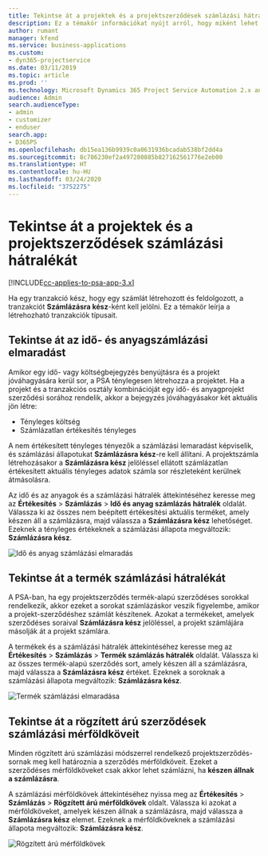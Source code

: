 ```yaml
---
title: Tekintse át a projektek és a projektszerződések számlázási hátralékát
description: Ez a témakör információkat nyújt arról, hogy miként lehet áttekinteni az időt, a költségeket és a termékmaradványokat, és hogyan jelölheti meg őket készen a számlázásra.
author: rumant
manager: kfend
ms.service: business-applications
ms.custom:
- dyn365-projectservice
ms.date: 03/11/2019
ms.topic: article
ms.prod: ''
ms.technology: Microsoft Dynamics 365 Project Service Automation 2.x and 3.x
audience: Admin
search.audienceType:
- admin
- customizer
- enduser
search.app:
- D365PS
ms.openlocfilehash: db15ea136b9939c0a0631936bcadab538bf2dd4a
ms.sourcegitcommit: 8c786230ef2a497280885b827162561776e2eb00
ms.translationtype: HT
ms.contentlocale: hu-HU
ms.lasthandoff: 03/24/2020
ms.locfileid: "3752275"
---
```

# <a name="review-the-invoicing-backlog-on-projects-and-project-contracts"></a>Tekintse át a projektek és a projektszerződések számlázási hátralékát

[!INCLUDE[cc-applies-to-psa-app-3.x](../includes/cc-applies-to-psa-app-3x.md)]

Ha egy tranzakció kész, hogy egy számlát létrehozott és feldolgozott, a tranzakciót **Számlázásra kész**-ként kell jelölni. Ez a témakör leírja a létrehozható tranzakciók típusait.

## <a name="review-the-time-and-material-billing-backlog"></a>Tekintse át az idő- és anyagszámlázási elmaradást

Amikor egy idő- vagy költségbejegyzés benyújtásra és a projekt jóváhagyására kerül sor, a PSA ténylegesen létrehozza a projektet. Ha a projekt és a tranzakciós osztály kombinációját egy idő- és anyagprojekt szerződési sorához rendelik, akkor a bejegyzés jóváhagyásakor két aktuális jön létre:

- Tényleges költség 
- Számlázatlan értékesítés tényleges

A nem értékesített tényleges tényezők a számlázási lemaradást képviselik, és számlázási állapotukat **Számlázásra kész**-re kell állítani. A projektszámla létrehozásakor a **Számlázásra kész** jelöléssel ellátott számlázatlan értékesített aktuális tényleges adatok számla sor részleteként kerülnek átmásolásra.

Az idő és az anyagok és a számlázási hátralék áttekintéséhez keresse meg az **Értékesítés** \> **Számlázás** \> **Idő és anyag számlázás hátralék** oldalát. Válassza ki az összes nem beépített értékesítési aktuális terméket, amely készen áll a számlázásra, majd válassza a **Számlázásra kész** lehetőséget. Ezeknek a tényleges értékeknek a számlázási állapota megváltozik: **Számlázásra kész**.

![Idő és anyag számlázási elmaradás](media/TMBacklog.png)

## <a name="review-the-product-billing-backlog"></a>Tekintse át a termék számlázási hátralékát

A PSA-ban, ha egy projektszerződés termék-alapú szerződéses sorokkal rendelkezik, akkor ezeket a sorokat számlázáskor veszik figyelembe, amikor a projekt-szerződéshez számlát készítenek. Azokat a termékeket, amelyek szerződéses soraival **Számlázásra kész** jelöléssel, a projekt számlájára másolják át a projekt számlára.

A termékek és a számlázási hátralék áttekintéséhez keresse meg az **Értékesítés** \> **Számlázás** \> **Termék számlázás hátralék** oldalát. Válassza ki az összes termék-alapú szerződés sort, amely készen áll a számlázásra, majd válassza a **Számlázásra kész** értéket. Ezeknek a soroknak a számlázási állapota megváltozik: **Számlázásra kész**.

![Termék számlázási elmaradása](media/ProductBacklog.png)

## <a name="review-billing-milestones-on-fixed-price-contracts"></a>Tekintse át a rögzített árú szerződések számlázási mérföldköveit

Minden rögzített árú számlázási módszerrel rendelkező projektszerződés-sornak meg kell határoznia a szerződés mérföldköveit. Ezeket a szerződéses mérföldköveket csak akkor lehet számlázni, ha **készen állnak a számlázásra**. 

A számlázási mérföldkövek áttekintéséhez nyissa meg az **Értékesítés** \> **Számlázás** \> **Rögzített árú mérföldkövek** oldalt. Válassza ki azokat a mérföldköveket, amelyek készen állnak a számlázásra, majd válassza a **Számlázásra kész** elemet. Ezeknek a mérföldköveknek a számlázási állapota megváltozik: **Számlázásra kész**.

![Rögzített árú mérföldkövek](media/FPBacklog.png)
